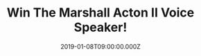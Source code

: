---
campaign-uuid: "c-c1800db4-330f-4cc7-ad9b-c70c6a84a569"
type: "Competition"
category: "Technology"
date: "2019-01-08T09:00:00.000Z"
end-date: "2019-02-08T23:59:00.000Z"
disable-form: false
is_promoted: true
has_entry_page: true
title: "Win The Marshall Acton II Voice Speaker!"
competition-description: "<p>Want to win the new Acton II Voice smart speaker from\
  \ Marshall? Beat those post-Christmas blues with the new Acton II Voice speaker\
  \ from iconic music brand, Marshall.</p>\r\n<p>Best known for their classic amps,\
  \ the new voice series combines Marshall's legendary sound with Alexa voice activation\
  \ - bringing flawless sound to your home.\_With an instantly recognisable look -\
  \ including the famous\_textured vinyl covering, salt & pepper fret and the iconic\
  \ script logo - this is guaranteed to be a talking point in your home. Plus, the\
  \ Acton II Voice\_combines advanced components such as class D amplifiers, a bass\
  \ reflex cabinet system and custom-tuned drivers engineered to provide a balanced\
  \ and dynamic sound.</p>\r\n<p>To be in with a chance of winning an Acton II Voice\
  \ Speaker, click below!</p>"
hero-header: "Win The Marshall Acton II Voice Speaker!"
terms-confirmation: "N/A"
banner-img: "https://assets.expresslyapp.com/asset-1b9b4232-37bd-4501-83fb-59d193925518.jpg"
logo-left-href: "aaa.nme.com"
logo-left-image: "https://assets.expresslyapp.com/asset-2c5f13a7-5cd2-46be-a267-2a2eae09b213.jpg"
logo-left-title: "NME AAA"
bg-image-hero: "https://assets.expresslyapp.com/asset-7173b421-665b-48c6-ba36-41345478c297.png"
bg-image-first: "https://assets.expresslyapp.com/asset-2bf531d9-c7a8-49e0-838b-6d6ee4886854.jpg"
bg-image-second: "https://assets.expresslyapp.com/asset-c9befb9e-05e1-40d4-a418-99730b9c971c.jpg"
bg-image-third: "https://assets.expresslyapp.com/asset-f2b29370-ebe3-4365-a54f-f7a4efef58a6.jpg"
section1-content: "Launched this autumn is Marshall Voice with Amazon Alexa, followed\
  \ by the Google Assistant later this year. This is just the beginning, with Marshall\
  \ planning to roll out even more Marshall Voice speakers with other services in\
  \ the future."
section2-content: "Just like a roadie, Alexa is there to help while you’re busy doing\
  \ other things. Can’t remember the name of a song? Say the lyrics and Alexa will\
  \ find it for you. Looking for information on when your favourite band goes on tour?\
  \ Just ask. You can even have Alexa remind you when tickets go on sale, help you\
  \ tune your guitar, learn music theory, test your music knowledge, or catch you\
  \ up on the latest news. Alexa and Marshall Voice really are a match made in music\
  \ heaven."
section3-content: "<p>We are giving away an amazing Acton II Voice Speaker from the\
  \ iconic music brand, Marshall! Think no more and enter the form below for a chance\
  \ to win this amazing prize NOW!</p>\r\n<p>Good luck!</p>"
entry-title: "Win The Marshall Acton II Voice Speaker!"
entry-content: "Enter the draw to win the Marshall Acton II Voice Speaker\r\nby completing\
  \ the form below before 23:59 on 8th of February 2019."
has-winner: false
prize-description: "The Marshall Acton II Voice Speaker."
special-conditions: "Multiple entries are allowed up to one every day"
country-restrictions:
- "GB"
---